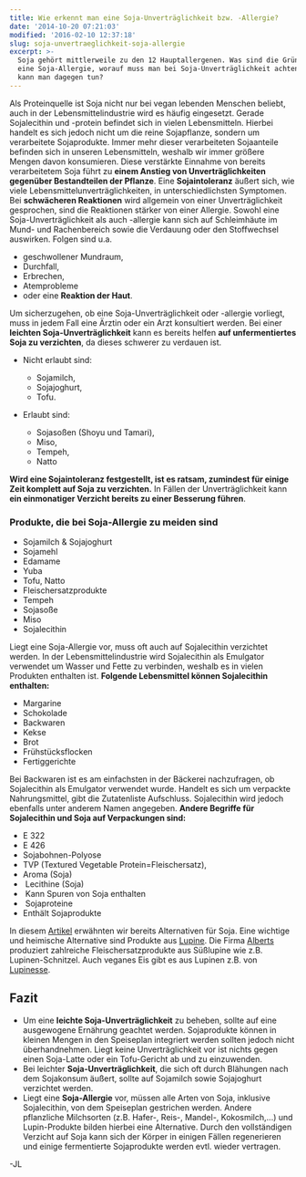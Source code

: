 ```yaml
---
title: Wie erkennt man eine Soja-Unverträglichkeit bzw. -Allergie?
date: '2014-10-20 07:21:03'
modified: '2016-02-10 12:37:18'
slug: soja-unvertraeglichkeit-soja-allergie
excerpt: >-
  Soja gehört mittlerweile zu den 12 Hauptallergenen. Was sind die Gründe für
  eine Soja-Allergie, worauf muss man bei Soja-Unverträglichkeit achten und was
  kann man dagegen tun?
---
```


Als Proteinquelle ist Soja nicht nur bei vegan lebenden Menschen beliebt, auch in der Lebensmittelindustrie wird es häufig eingesetzt. Gerade Sojalecithin und -protein befindet sich in vielen Lebensmitteln. Hierbei handelt es sich jedoch nicht um die reine Sojapflanze, sondern um verarbeitete Sojaprodukte. Immer mehr dieser verarbeiteten Sojaanteile befinden sich in unseren Lebensmitteln, weshalb wir immer größere Mengen davon konsumieren. Diese verstärkte Einnahme von bereits verarbeitetem Soja führt zu **einem Anstieg von Unverträglichkeiten gegenüber Bestandteilen der Pflanze**. Eine **Sojaintoleranz** äußert sich, wie viele Lebensmittelunverträglichkeiten, in unterschiedlichsten Symptomen. Bei **schwächeren Reaktionen** wird allgemein von einer Unverträglichkeit gesprochen, sind die Reaktionen stärker von einer Allergie. Sowohl eine Soja-Unverträglichkeit als auch -allergie kann sich auf Schleimhäute im Mund- und Rachenbereich sowie die Verdauung oder den Stoffwechsel auswirken. Folgen sind u.a.

*   geschwollener Mundraum,
*   Durchfall,
*   Erbrechen,
*   Atemprobleme
*   oder eine **Reaktion der Haut**.

Um sicherzugehen, ob eine Soja-Unverträglichkeit oder -allergie vorliegt, muss in jedem Fall eine Ärztin oder ein Arzt konsultiert werden. Bei einer **leichten Soja-Unverträglichkeit** kann es bereits helfen **auf unfermentiertes Soja zu verzichten**, da dieses schwerer zu verdauen ist.

*   Nicht erlaubt sind:
    *   Sojamilch,
    *   Sojajoghurt,
    *   Tofu.

*   Erlaubt sind:
    *   Sojasoßen (Shoyu und Tamari),
    *   Miso,
    *   Tempeh,
    *   Natto

**Wird eine Sojaintoleranz festgestellt, ist es ratsam, zumindest für einige Zeit komplett auf Soja zu verzichten.** In Fällen der Unverträglichkeit kann **ein einmonatiger Verzicht bereits zu einer Besserung führen**.

### **Produkte, die bei Soja-Allergie zu meiden sind**

*   Sojamilch & Sojajoghurt
*   Sojamehl
*   Edamame
*   Yuba
*   Tofu, Natto
*   Fleischersatzprodukte
*   Tempeh
*   Sojasoße
*   Miso
*   Sojalecithin

Liegt eine Soja-Allergie vor, muss oft auch auf Sojalecithin verzichtet werden. In der Lebensmittelindustrie wird Sojalecithin als Emulgator verwendet um Wasser und Fette zu verbinden, weshalb es in vielen Produkten enthalten ist. **Folgende Lebensmittel können Sojalecithin enthalten:**

*   Margarine
*   Schokolade
*   Backwaren
*   Kekse
*   Brot
*   Frühstücksflocken
*   Fertiggerichte

Bei Backwaren ist es am einfachsten in der Bäckerei nachzufragen, ob Sojalecithin als Emulgator verwendet wurde. Handelt es sich um verpackte Nahrungsmittel, gibt die Zutatenliste Aufschluss. Sojalecithin wird jedoch ebenfalls unter anderem Namen angegeben. **Andere Begriffe für Sojalecithin und Soja auf Verpackungen sind:**

*   E 322
*   E 426
*   Sojabohnen-Polyose
*   TVP (Textured Vegetable Protein=Fleischersatz),
*   Aroma (Soja)
*    Lecithine (Soja)
*    Kann Spuren von Soja enthalten
*    Sojaproteine
*   Enthält Sojaprodukte

In diesem [Artikel](https://www.veganblatt.com/soja-gesund) erwähnten wir bereits Alternativen für Soja. Eine wichtige und heimische Alternative sind Produkte aus [Lupine](https://www.veganblatt.com/speise-lupine). Die Firma [Alberts](http://www.purvegan.de/lupine.html) produziert zahlreiche Fleischersatzprodukte aus Süßlupine wie z.B. Lupinen-Schnitzel. Auch veganes Eis gibt es aus Lupinen z.B. von [Lupinesse](http://www.lupinesse.de/).

## Fazit

*   Um eine **leichte Soja-Unverträglichkeit** zu beheben, sollte auf eine ausgewogene Ernährung geachtet werden. Sojaprodukte können in kleinen Mengen in den Speiseplan integriert werden sollten jedoch nicht überhandnehmen. Liegt keine Unverträglichkeit vor ist nichts gegen einen Soja-Latte oder ein Tofu-Gericht ab und zu einzuwenden.
*   Bei leichter **Soja-Unverträglichkeit**, die sich oft durch Blähungen nach dem Sojakonsum äußert, sollte auf Sojamilch sowie Sojajoghurt verzichtet werden.
*   Liegt eine **Soja-Allergie** vor, müssen alle Arten von Soja, inklusive Sojalecithin, von dem Speiseplan gestrichen werden. Andere pflanzliche Milchsorten (z.B. Hafer-, Reis-, Mandel-, Kokosmilch,...) und Lupin-Produkte bilden hierbei eine Alternative. Durch den vollständigen Verzicht auf Soja kann sich der Körper in einigen Fällen regenerieren und einige fermentierte Sojaprodukte werden evtl. wieder vertragen.

\-JL
